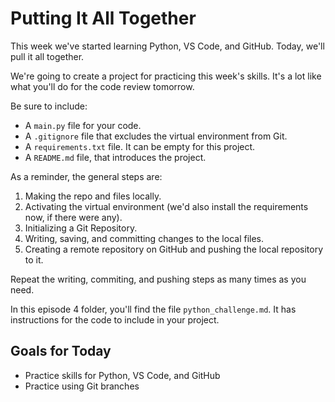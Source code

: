 # Putting It All Together
This week we've started learning Python, VS Code, and GitHub. Today, we'll pull it all together.

We're going to create a project for practicing this week's skills. It's a lot like what you'll do for the code review tomorrow.

Be sure to include:
- A `main.py` file for your code.
- A `.gitignore` file that excludes the virtual environment from Git.
- A `requirements.txt` file. It can be empty for this project.
- A `README.md` file, that introduces the project.

As a reminder, the general steps are:
1. Making the repo and files locally.
2. Activating the virtual environment (we'd also install the requirements now, if there were any).
3. Initializing a Git Repository.
4. Writing, saving, and committing changes to the local files.
5. Creating a remote repository on GitHub and pushing the local repository to it.

Repeat the writing, commiting, and pushing steps as many times as you need.

In this episode 4 folder, you'll find the file `python_challenge.md`. It has instructions for the code to include in your project. 

## Goals for Today
- Practice skills for Python, VS Code, and GitHub
- Practice using Git branches

